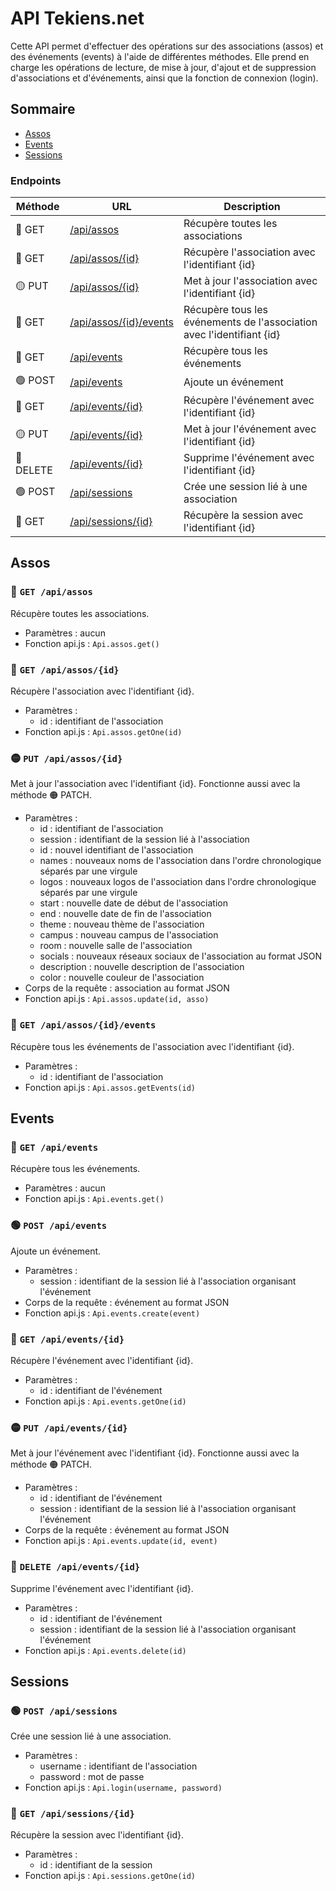 # API Tekiens.net

Cette API permet d'effectuer des opérations sur des associations (assos) et des événements (events) à l'aide de différentes méthodes. Elle prend en charge les opérations de lecture, de mise à jour, d'ajout et de suppression d'associations et d'événements, ainsi que la fonction de connexion (login).


## Sommaire

- [Assos](#assos)
- [Events](#events)
- [Sessions](#sessions)


### Endpoints

| Méthode   | URL                                                | Description                                                           |
|-----------|----------------------------------------------------|-----------------------------------------------------------------------|
| 🔵 GET    | [/api/assos](#🔵-get-apiassos)                     | Récupère toutes les associations                                      |
| 🔵 GET    | [/api/assos/{id}](#🔵-get-apiassosid)              | Récupère l'association avec l'identifiant {id}                        |
| 🟡 PUT    | [/api/assos/{id}](#🟡-put-apiassosid)              | Met à jour l'association avec l'identifiant {id}                      |
| 🔵 GET    | [/api/assos/{id}/events](#🔵-get-apiassosidevents) | Récupère tous les événements de l'association avec l'identifiant {id} |
| 🔵 GET    | [/api/events](#🔵-get-apievents)                   | Récupère tous les événements                                          |
| 🟢 POST   | [/api/events](#🟢-post-apievents)                  | Ajoute un événement                                                   |
| 🔵 GET    | [/api/events/{id}](#🔵-get-apieventsid)            | Récupère l'événement avec l'identifiant {id}                          |
| 🟡 PUT    | [/api/events/{id}](#🟡-put-apieventsid)            | Met à jour l'événement avec l'identifiant {id}                        |
| 🔴 DELETE | [/api/events/{id}](#🔴-delete-apieventsid)         | Supprime l'événement avec l'identifiant {id}                          |
| 🟢 POST   | [/api/sessions](#🟢-post-apisessions)              | Crée une session lié à une association                                |
| 🔵 GET    | [/api/sessions/{id}](#🔵-get-apisessionsid)        | Récupère la session avec l'identifiant {id}                           |


## Assos

### 🔵 `GET /api/assos`

Récupère toutes les associations.
- Paramètres : aucun
- Fonction api.js : `Api.assos.get()` 

### 🔵 `GET /api/assos/{id}`

Récupère l'association avec l'identifiant {id}.
- Paramètres :
    - id : identifiant de l'association
- Fonction api.js : `Api.assos.getOne(id)`

### 🟡 `PUT /api/assos/{id}`

Met à jour l'association avec l'identifiant {id}.
Fonctionne aussi avec la méthode 🟠 PATCH.
- Paramètres :
    - id : identifiant de l'association
    - session : identifiant de la session lié à l'association
    - id : nouvel identifiant de l'association
    - names : nouveaux noms de l'association dans l'ordre chronologique séparés par une virgule
    - logos : nouveaux logos de l'association dans l'ordre chronologique séparés par une virgule
    - start : nouvelle date de début de l'association
    - end : nouvelle date de fin de l'association
    - theme : nouveau thème de l'association
    - campus : nouveau campus de l'association
    - room : nouvelle salle de l'association
    - socials : nouveaux réseaux sociaux de l'association au format JSON
    - description : nouvelle description de l'association
    - color : nouvelle couleur de l'association
- Corps de la requête : association au format JSON
- Fonction api.js : `Api.assos.update(id, asso)`

### 🔵 `GET /api/assos/{id}/events`

Récupère tous les événements de l'association avec l'identifiant {id}.
- Paramètres :
    - id : identifiant de l'association
- Fonction api.js : `Api.assos.getEvents(id)`


## Events

### 🔵 `GET /api/events`

Récupère tous les événements.
- Paramètres : aucun
- Fonction api.js : `Api.events.get()`

### 🟢 `POST /api/events`

Ajoute un événement.
- Paramètres :
    - session : identifiant de la session lié à l'association organisant l'événement
- Corps de la requête : événement au format JSON
- Fonction api.js : `Api.events.create(event)`

### 🔵 `GET /api/events/{id}`

Récupère l'événement avec l'identifiant {id}.
- Paramètres :
    - id : identifiant de l'événement
- Fonction api.js : `Api.events.getOne(id)`

### 🟡 `PUT /api/events/{id}`

Met à jour l'événement avec l'identifiant {id}.
Fonctionne aussi avec la méthode 🟠 PATCH.
- Paramètres :
    - id : identifiant de l'événement
    - session : identifiant de la session lié à l'association organisant l'événement
- Corps de la requête : événement au format JSON
- Fonction api.js : `Api.events.update(id, event)`

### 🔴 `DELETE /api/events/{id}`

Supprime l'événement avec l'identifiant {id}.
- Paramètres :
    - id : identifiant de l'événement
    - session : identifiant de la session lié à l'association organisant l'événement
- Fonction api.js : `Api.events.delete(id)`


## Sessions

### 🟢 `POST /api/sessions`

Crée une session lié à une association.
- Paramètres :
    - username : identifiant de l'association
    - password : mot de passe
- Fonction api.js : `Api.login(username, password)`

### 🔵 `GET /api/sessions/{id}`

Récupère la session avec l'identifiant {id}.
- Paramètres :
    - id : identifiant de la session
- Fonction api.js : `Api.sessions.getOne(id)`